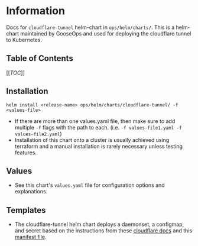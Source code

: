# Information
Docs for `cloudflare-tunnel` helm-chart in `ops/helm/charts/`.  This is a helm-chart maintained by GooseOps and used for deploying the cloudflare tunnel to Kubernetes.  

## Table of Contents

[[_TOC_]]

## Installation
```
helm install <release-name> ops/helm/charts/cloudflare-tunnel/ -f <values-file>
```
- If there are more than one values.yaml file, then make sure to add multiple `-f` flags with the path to each. (i.e. `-f values-file1.yaml -f values-file2.yaml`)
- Installation of this chart onto a cluster is usually achieved using terraform and a manual installation is rarely necessary unless testing features.

## Values
- See this chart's `values.yaml` file for configuration options and explanations.

## Templates
- The cloudflare-tunnel helm chart deploys a daemonset, a configmap, and secret based on the instructions from these [cloudflare docs](https://developers.cloudflare.com/cloudflare-one/tutorials/many-cfd-one-tunnel/) and this [manifest file](https://github.com/cloudflare/argo-tunnel-examples/blob/master/named-tunnel-k8s/cloudflared.yaml).
